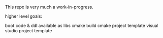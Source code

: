This repo is very much a work-in-progress. 

higher level goals: 

boot code & ddl available as libs
cmake build
cmake project template
visual studio project template
